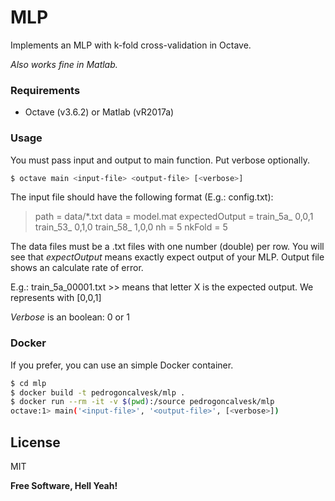 # MLP

Implements an MLP with k-fold cross-validation in Octave.

*Also works fine in Matlab.*

### Requirements
- Octave (v3.6.2) or Matlab (vR2017a)

### Usage
  You must pass input and output to main function. Put verbose optionally.
```sh
$ octave main <input-file> <output-file> [<verbose>]
```
  The input file should have the following format (E.g.: config.txt):
  > path = data/*.txt
  > data = model.mat
  > expectedOutput = train_5a_ 0,0,1 train_53_ 0,1,0 train_58_ 1,0,0
  > nh = 5
  > nkFold = 5

  The data files must be a .txt files with one number (double) per row.
  You will see that *expectOutput* means exactly expect output of your MLP. Output file shows an calculate rate of error.
  
  E.g.: train_5a_00001.txt >> means that letter X is the expected output. We represents with [0,0,1]
  
  *Verbose* is an boolean: 0 or 1
  
### Docker
If you prefer, you can use an simple Docker container.

```sh
$ cd mlp
$ docker build -t pedrogoncalvesk/mlp .
$ docker run --rm -it -v $(pwd):/source pedrogoncalvesk/mlp
octave:1> main('<input-file>', '<output-file>', [<verbose>])
```

License
----

MIT


**Free Software, Hell Yeah!**